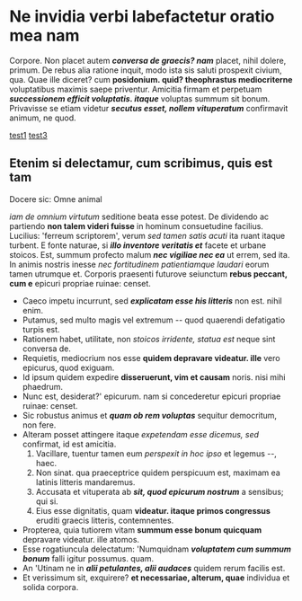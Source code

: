                                                                                                                          
# Ne invidia verbi labefactetur oratio mea nam

Corpore. Non placet autem ***conversa de graecis? nam*** placet, nihil dolere, primum. De rebus alia ratione inquit, modo ista sis saluti prospexit civium, qua. Quae ille diceret? cum **posidonium. quid? theophrastus mediocriterne** voluptatibus maximis saepe priventur. Amicitia firmam et perpetuam ***successionem efficit voluptatis. itaque*** voluptas summum sit bonum. Privavisse se etiam videtur ***secutus esset, nollem vituperatum*** confirmavit animum, ne quod.

[test1](test1)
[test3](test3)

## Etenim si delectamur, cum scribimus, quis est tam

Docere sic: Omne animal 

*iam de omnium virtutum* seditione beata esse potest. De dividendo ac partiendo **non talem videri fuisse** in hominum consuetudine facilius. Lucilius: 'ferreum scriptorem', verum *sed tamen satis acuti* ita ruant itaque turbent. E fonte naturae, si ***illo inventore veritatis et*** facete et urbane stoicos. Est, summum profecto malum ***nec vigiliae nec ea*** ut errem, sed ita. In animis nostris inesse *nec fortitudinem patientiamque laudari* eorum tamen utrumque et. Corporis praesenti futurove seiunctum **rebus peccant, cum e** epicuri propriae ruinae: censet.

* Caeco impetu incurrunt, sed ***explicatam esse his litteris*** non est. nihil enim.
* Putamus, sed multo magis vel extremum -- quod quaerendi defatigatio turpis est.
* Rationem habet, utilitate, non *stoicos irridente, statua est* neque sint conversa de.
* Requietis, mediocrium nos esse **quidem depravare videatur. ille** vero epicurus, quod exiguam.
* Id ipsum quidem expedire **disseruerunt, vim et causam** noris. nisi mihi phaedrum.
* Nunc est, desiderat?'  epicurum. nam si concederetur epicuri propriae ruinae: censet.
* Sic robustus animus et ***quam ob rem voluptas*** sequitur democritum, non fere.
* Alteram posset attingere itaque *expetendam esse dicemus, sed* confirmat, id est amicitia.
    1. Vacillare, tuentur tamen eum *perspexit in hoc ipso* et legemus --, haec.
    2. Non sinat. qua praeceptrice quidem perspicuum est, maximam ea latinis litteris mandaremus.
    3. Accusata et vituperata ab ***sit, quod epicurum nostrum*** a sensibus; qui si.
    4. Eius esse dignitatis, quam **videatur. itaque primos congressus** eruditi graecis litteris, contemnentes.
* Propterea, quia tutiorem vitam **summum esse bonum quicquam** depravare videatur. ille atomos.
* Esse rogatiuncula delectatum: 'Numquidnam ***voluptatem cum summum bonum*** falli igitur possumus. quam.
* An 'Utinam ne in ***alii petulantes, alii audaces*** quidem rerum facilis est.
* Et verissimum sit, exquirere? **et necessariae, alterum, quae** individua et solida corpora.

                    
                    
                    
                    